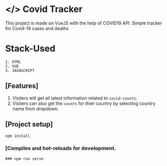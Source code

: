 # </> Covid Tracker
This project is made on VueJS with the help of COVID19 API.
Simple tracker for Covid-19 cases and deaths

# Stack-Used

    1. HTML
    2. VUE
    3. JAVASCRIPT

## [Features]
1. Visiters will get all latest information related to `covid-counts`.
2. Visiters can also get the `counts` for thier country by selecting country name from dropdown.

## [Project setup]
```
npm install
```

### [Compiles and hot-reloads for development.

```
### npm run serve


```



